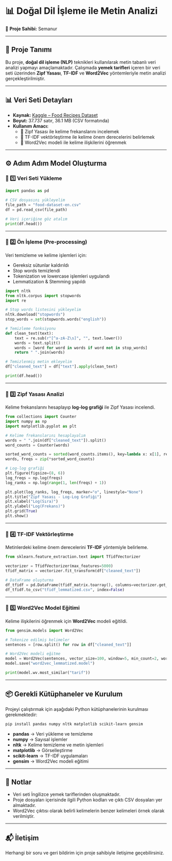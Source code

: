 
# 📊 Doğal Dil İşleme ile Metin Analizi

📌 **Proje Sahibi:** Semanur  


---

## 📌 Proje Tanımı

Bu proje, **doğal dil işleme (NLP)** teknikleri kullanılarak metin tabanlı veri analizi yapmayı amaçlamaktadır. Çalışmada **yemek tarifleri** içeren bir veri seti üzerinden **Zipf Yasası**, **TF-IDF** ve **Word2Vec** yöntemleriyle metin analizi gerçekleştirilmiştir.

---

## 📊 Veri Seti Detayları

- **Kaynak:** [Kaggle – Food Recipes Dataset](https://www.kaggle.com/)  
- **Boyut:** 37.737 satır, 36.1 MB (CSV formatında)  
- **Kullanım Amacı:**
  - 📌 Zipf Yasası ile kelime frekanslarını incelemek  
  - 📌 TF-IDF vektörleştirme ile kelime önem derecelerini belirlemek  
  - 📌 Word2Vec modeli ile kelime ilişkilerini öğrenmek  

---

## ⚙️ Adım Adım Model Oluşturma

### 🔹 1️⃣ Veri Seti Yükleme

```python
import pandas as pd

# CSV dosyasını yükleyelim
file_path = "food-dataset-en.csv"
df = pd.read_csv(file_path)

# Veri içeriğine göz atalım
print(df.head())
```

---

### 🔹 2️⃣ Ön İşleme (Pre-processing)

Veri temizleme ve kelime işlemleri için:

- Gereksiz sütunlar kaldırıldı
- Stop words temizlendi
- Tokenization ve lowercase işlemleri uygulandı
- Lemmatization & Stemming yapıldı  

```python
import nltk
from nltk.corpus import stopwords
import re

# Stop words listesini yükleyelim
nltk.download("stopwords")
stop_words = set(stopwords.words("english"))

# Temizleme fonksiyonu
def clean_text(text):
    text = re.sub(r"[^a-zA-Z\s]", "", text.lower())
    words = text.split()
    words = [word for word in words if word not in stop_words]
    return " ".join(words)

# Temizlenmiş metin ekleyelim
df["cleaned_text"] = df["text"].apply(clean_text)

print(df.head())
```

---

### 🔹 3️⃣ Zipf Yasası Analizi

Kelime frekanslarını hesaplayıp **log-log grafiği** ile Zipf Yasası incelendi.

```python
from collections import Counter
import numpy as np
import matplotlib.pyplot as plt

# Kelime frekanslarını hesaplayalım
words = " ".join(df["cleaned_text"]).split()
word_counts = Counter(words)

sorted_word_counts = sorted(word_counts.items(), key=lambda x: x[1], reverse=True)
words, freqs = zip(*sorted_word_counts)

# Log-log grafiği
plt.figure(figsize=(8, 6))
log_freqs = np.log(freqs)
log_ranks = np.log(range(1, len(freqs) + 1))

plt.plot(log_ranks, log_freqs, marker="o", linestyle="None")
plt.title("Zipf Yasası - Log-Log Grafiği")
plt.xlabel("Log(Sıra)")
plt.ylabel("Log(Frekans)")
plt.grid(True)
plt.show()
```

---

### 🔹 4️⃣ TF-IDF Vektörleştirme

Metinlerdeki kelime önem derecelerini **TF-IDF** yöntemiyle belirleme.

```python
from sklearn.feature_extraction.text import TfidfVectorizer

vectorizer = TfidfVectorizer(max_features=5000)
tfidf_matrix = vectorizer.fit_transform(df["cleaned_text"])

# DataFrame oluşturma
df_tfidf = pd.DataFrame(tfidf_matrix.toarray(), columns=vectorizer.get_feature_names_out())
df_tfidf.to_csv("tfidf_lemmatized.csv", index=False)
```

---

### 🔹 5️⃣ Word2Vec Model Eğitimi

Kelime ilişkilerini öğrenmek için **Word2Vec** modeli eğitildi.

```python
from gensim.models import Word2Vec

# Tokenize edilmiş kelimeler
sentences = [row.split() for row in df["cleaned_text"]]

# Word2Vec modeli eğitme
model = Word2Vec(sentences, vector_size=100, window=5, min_count=2, workers=4)
model.save("word2vec_lemmatized.model")

print(model.wv.most_similar("tarif"))
```

---

## 📦 Gerekli Kütüphaneler ve Kurulum

Projeyi çalıştırmak için aşağıdaki Python kütüphanelerinin kurulması gerekmektedir:

```bash
pip install pandas numpy nltk matplotlib scikit-learn gensim
```

- **pandas** → Veri yükleme ve temizleme  
- **numpy** → Sayısal işlemler  
- **nltk** → Kelime temizleme ve metin işlemleri  
- **matplotlib** → Görselleştirme  
- **scikit-learn** → TF-IDF uygulamaları  
- **gensim** → Word2Vec modeli eğitimi  

---

## 📌 Notlar

- Veri seti İngilizce yemek tariflerinden oluşmaktadır.
- Proje dosyaları içerisinde ilgili Python kodları ve çıktı CSV dosyaları yer almaktadır.
- Word2Vec çıktısı olarak belirli kelimelerin benzer kelimeleri örnek olarak verilmiştir.

---

## 📬 İletişim

Herhangi bir soru ve geri bildirim için proje sahibiyle iletişime geçebilirsiniz.
